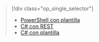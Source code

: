 > [!div class="op_single_selector"]
> * [PowerShell con plantilla](../articles/iot-hub/iot-hub-rm-template-powershell.md)
> * [C# con REST](../articles/iot-hub/iot-hub-rm-rest.md)
> * [C# con plantilla](../articles/iot-hub/iot-hub-rm-template.md)
> 
> 

